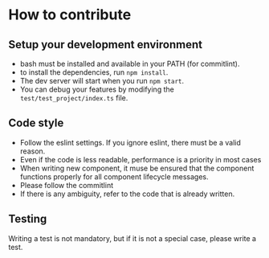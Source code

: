 # How to contribute

## Setup your development environment

- bash must be installed and available in your PATH (for commitlint).
- to install the dependencies, run `npm install`.
- The dev server will start when you run `npm start`.
- You can debug your features by modifying the `test/test_project/index.ts` file.

## Code style

- Follow the eslint settings. If you ignore eslint, there must be a valid reason.
- Even if the code is less readable, performance is a priority in most cases
- When writing new component, it muse be ensured that the component functions properly for all component lifecycle messages.
- Please follow the commitlint
- If there is any ambiguity, refer to the code that is already written.

## Testing

Writing a test is not mandatory, but if it is not a special case, please write a test.
